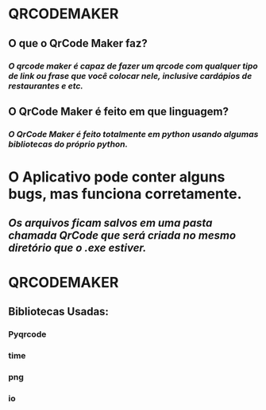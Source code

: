 # **QRCODEMAKER**




## **O que o QrCode Maker faz?**


### _O qrcode maker é capaz de fazer um qrcode com qualquer tipo de link ou frase que você colocar nele, inclusive cardápios de restaurantes e etc._


## **O QrCode Maker é feito em que linguagem?**


### _O QrCode Maker é feito totalmente em python usando algumas bibliotecas do próprio python._



# **O Aplicativo pode conter alguns bugs, mas funciona corretamente.**

## _Os arquivos ficam salvos em uma pasta chamada QrCode que será criada no mesmo diretório que o .exe estiver._


# **QRCODEMAKER**

## Bibliotecas Usadas:

### Pyqrcode

### time

### png

### io

